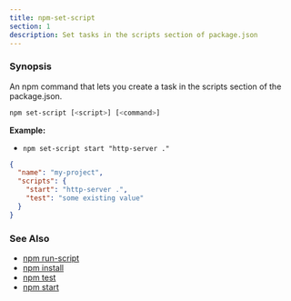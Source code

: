 ```yaml
---
title: npm-set-script
section: 1
description: Set tasks in the scripts section of package.json
---
```


### Synopsis
An npm command that lets you create a task in the scripts section of the package.json.

```bash
npm set-script [<script>] [<command>]
```


**Example:**

* `npm set-script start "http-server ."`

```json
{
  "name": "my-project",
  "scripts": {
    "start": "http-server .",
    "test": "some existing value"
  }
}
```

### See Also

* [npm run-script](/commands/npm-run-script)
* [npm install](/commands/npm-install)
* [npm test](/commands/npm-test)
* [npm start](/commands/npm-start)
